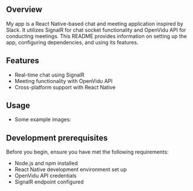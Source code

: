 ## Overview

My app is a React Native-based chat and meeting application inspired by Slack. It utilizes SignalR for chat socket functionality and OpenVidu API for conducting meetings. This README provides information on setting up the app, configuring dependencies, and using its features.

## Features

- Real-time chat using SignalR
- Meeting functionality with OpenVidu API
- Cross-platform support with React Native

## Usage
- Some example images: 



## Development prerequisites

Before you begin, ensure you have met the following requirements:

- Node.js and npm installed
- React Native development environment set up
- OpenVidu API credentials
- SignalR endpoint configured
